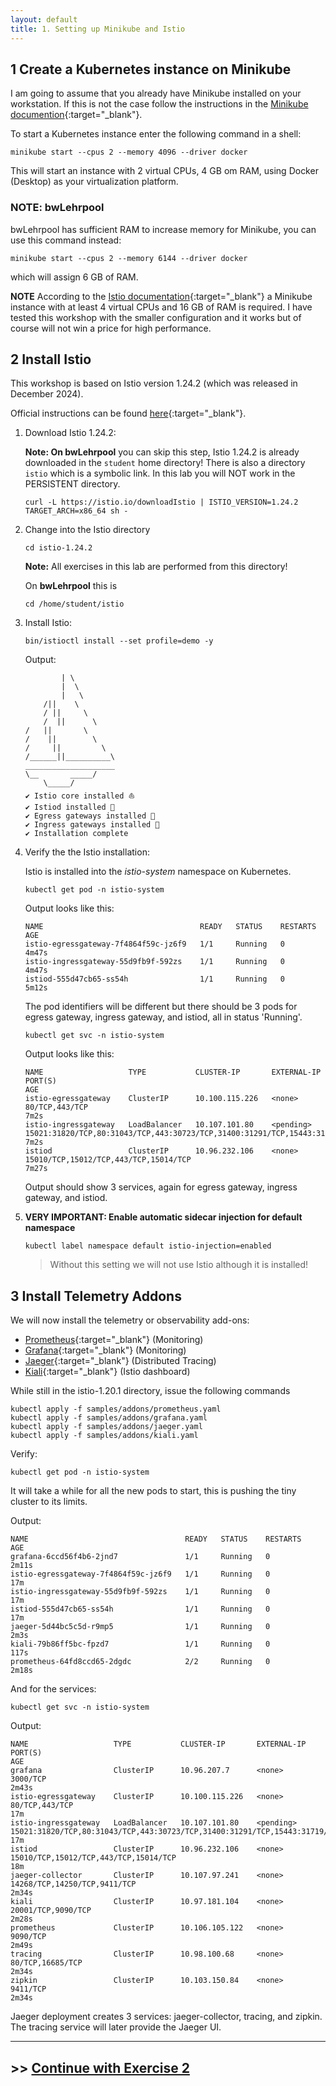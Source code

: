 ```yaml
---
layout: default
title: 1. Setting up Minikube and Istio
---
```


## 1 Create a Kubernetes instance on Minikube

I am going to assume that you already have Minikube installed on your workstation. If this is not the case follow the instructions in the [Minikube documention](https://minikube.sigs.k8s.io/docs/start/){:target="_blank"}.

To start a Kubernetes instance enter the following command in a shell:

```
minikube start --cpus 2 --memory 4096 --driver docker
```

This will start an instance with 2 virtual CPUs, 4 GB om RAM, using Docker (Desktop) as your virtualization platform.

### NOTE: bwLehrpool

bwLehrpool has sufficient RAM to increase memory for Minikube, you can use this command instead:

```
minikube start --cpus 2 --memory 6144 --driver docker
```

which will assign 6 GB of RAM.

**NOTE** According to the [Istio documentation](https://istio.io/latest/docs/setup/platform-setup/minikube/){:target="_blank"} a Minikube instance with at least 4 virtual CPUs and 16 GB of RAM is required. I have tested this workshop with the smaller configuration and it works but of course will not win a price for high performance.

## 2 Install Istio

This workshop is based on Istio version 1.24.2 (which was released in December 2024).

Official instructions can be found [here](https://istio.io/latest/docs/setup/getting-started/){:target="_blank"}.

1. Download Istio 1.24.2:

    **Note: On bwLehrpool** you can skip this step, Istio 1.24.2 is already downloaded in the `student` home directory! There is also a directory `istio` which is a symbolic link. In this lab you will NOT work in the PERSISTENT directory. 
   
    ```
	curl -L https://istio.io/downloadIstio | ISTIO_VERSION=1.24.2 TARGET_ARCH=x86_64 sh -
    ```

2. Change into the Istio directory
   
    ```
	cd istio-1.24.2
    ```

    **Note:** All exercises in this lab are performed from this directory!

    On **bwLehrpool** this is 
    
    ```
    cd /home/student/istio
    ```

3. Install Istio:

    ```
	bin/istioctl install --set profile=demo -y
    ```

   Output: 

    ```                                                                |\          
            | \         
            |  \        
            |   \       
        /||    \      
        / ||     \     
        /  ||      \    
    /   ||       \   
    /    ||        \  
    /     ||         \ 
    /______||__________\
    ____________________
    \__       _____/  
        \_____/        
    ✔ Istio core installed ⛵️                                                                                                           
    ✔ Istiod installed 🧠                                                                                                               
    ✔ Egress gateways installed 🛫                                                                                                      
    ✔ Ingress gateways installed 🛬                                                                                                     
    ✔ Installation complete                    
    ```

4. Verify the the Istio installation:

   Istio is installed into the *istio-system* namespace on Kubernetes. 

    ```
    kubectl get pod -n istio-system
    ```

    Output looks like this:

    ```
    NAME                                   READY   STATUS    RESTARTS   AGE
    istio-egressgateway-7f4864f59c-jz6f9   1/1     Running   0          4m47s
    istio-ingressgateway-55d9fb9f-592zs    1/1     Running   0          4m47s
    istiod-555d47cb65-ss54h                1/1     Running   0          5m12s
    ```

    The pod identifiers will be different but there should be 3 pods for egress gateway, ingress gateway, and istiod, all in status 'Running'.

    ```
    kubectl get svc -n istio-system
    ```

    Output looks like this:

    ``` 
    NAME                   TYPE           CLUSTER-IP       EXTERNAL-IP   PORT(S)                                                                      AGE
    istio-egressgateway    ClusterIP      10.100.115.226   <none>        80/TCP,443/TCP                                                               7m2s
    istio-ingressgateway   LoadBalancer   10.107.101.80    <pending>     15021:31820/TCP,80:31043/TCP,443:30723/TCP,31400:31291/TCP,15443:31719/TCP   7m2s
    istiod                 ClusterIP      10.96.232.106    <none>        15010/TCP,15012/TCP,443/TCP,15014/TCP                                        7m27s
    ```

    Output should show 3 services, again for egress gateway, ingress gateway, and istiod.

5. **VERY IMPORTANT: Enable automatic sidecar injection for default namespace**

    ```
	kubectl label namespace default istio-injection=enabled	
    ```

   > Without this setting we will not use Istio although it is installed! 


## 3 Install Telemetry Addons

We will now install the telemetry or observability add-ons: 
* [Prometheus](https://istio.io/latest/docs/ops/integrations/prometheus/){:target="_blank"} (Monitoring)
* [Grafana](https://istio.io/latest/docs/ops/integrations/grafana/){:target="_blank"} (Monitoring)
* [Jaeger](https://istio.io/latest/docs/ops/integrations/jaeger/){:target="_blank"} (Distributed Tracing)
* [Kiali](https://istio.io/latest/docs/ops/integrations/kiali/){:target="_blank"} (Istio dashboard)

While still in the istio-1.20.1 directory, issue the following commands

```
kubectl apply -f samples/addons/prometheus.yaml
kubectl apply -f samples/addons/grafana.yaml
kubectl apply -f samples/addons/jaeger.yaml
kubectl apply -f samples/addons/kiali.yaml
```

Verify:

```
kubectl get pod -n istio-system
```

It will take a while for all the new pods to start, this is pushing the tiny cluster to its limits.

Output:

```
NAME                                   READY   STATUS    RESTARTS   AGE
grafana-6ccd56f4b6-2jnd7               1/1     Running   0          2m11s
istio-egressgateway-7f4864f59c-jz6f9   1/1     Running   0          17m
istio-ingressgateway-55d9fb9f-592zs    1/1     Running   0          17m
istiod-555d47cb65-ss54h                1/1     Running   0          17m
jaeger-5d44bc5c5d-r9mp5                1/1     Running   0          2m3s
kiali-79b86ff5bc-fpzd7                 1/1     Running   0          117s
prometheus-64fd8ccd65-2dgdc            2/2     Running   0          2m18s
```

And for the services:

```
kubectl get svc -n istio-system
```

Output:

```
NAME                   TYPE           CLUSTER-IP       EXTERNAL-IP   PORT(S)                                                                      AGE
grafana                ClusterIP      10.96.207.7      <none>        3000/TCP                                                                     2m43s
istio-egressgateway    ClusterIP      10.100.115.226   <none>        80/TCP,443/TCP                                                               17m
istio-ingressgateway   LoadBalancer   10.107.101.80    <pending>     15021:31820/TCP,80:31043/TCP,443:30723/TCP,31400:31291/TCP,15443:31719/TCP   17m
istiod                 ClusterIP      10.96.232.106    <none>        15010/TCP,15012/TCP,443/TCP,15014/TCP                                        18m
jaeger-collector       ClusterIP      10.107.97.241    <none>        14268/TCP,14250/TCP,9411/TCP                                                 2m34s
kiali                  ClusterIP      10.97.181.104    <none>        20001/TCP,9090/TCP                                                           2m28s
prometheus             ClusterIP      10.106.105.122   <none>        9090/TCP                                                                     2m49s
tracing                ClusterIP      10.98.100.68     <none>        80/TCP,16685/TCP                                                             2m34s
zipkin                 ClusterIP      10.103.150.84    <none>        9411/TCP                                                                     2m34s
```

Jaeger deployment creates 3 services: jaeger-collector, tracing, and zipkin. The tracing service will later provide the Jaeger UI.

---

## >> [Continue with Exercise 2](exercise2.md)